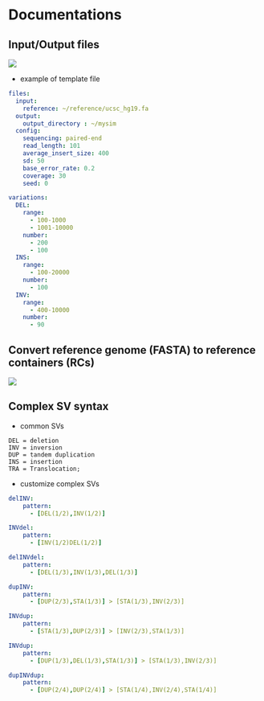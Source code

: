 # Documentations

## Input/Output files
![](https://i.imgur.com/GhWPlnu.png)

- example of template file
```yaml
files:
  input:
    reference: ~/reference/ucsc_hg19.fa
  output:
    output_directory : ~/mysim
  config:
    sequencing: paired-end
    read_length: 101
    average_insert_size: 400
    sd: 50
    base_error_rate: 0.2
    coverage: 30
    seed: 0

variations:
  DEL:
    range:
      - 100-1000
      - 1001-10000
    number:
      - 200
      - 100
  INS:
    range:
      - 100-20000
    number:
      - 100
  INV:
    range:
      - 400-10000
    number:
      - 90
```
## Convert reference genome (FASTA) to reference containers (RCs)
![](https://i.imgur.com/aRoTvkq.png)



## Complex SV syntax

- common SVs
```text
DEL = deletion
INV = inversion
DUP = tandem duplication
INS = insertion
TRA = Translocation;
```

- customize complex SVs
```yaml
delINV:
    pattern:
      - [DEL(1/2),INV(1/2)]

INVdel:
    pattern:
      - [INV(1/2)DEL(1/2)]

delINVdel:
    pattern:
      - [DEL(1/3),INV(1/3),DEL(1/3)]

dupINV:
    pattern:
      - [DUP(2/3),STA(1/3)] > [STA(1/3),INV(2/3)]

INVdup:
    pattern:
      - [STA(1/3),DUP(2/3)] > [INV(2/3),STA(1/3)]

INVdup:
    pattern:
      - [DUP(1/3),DEL(1/3),STA(1/3)] > [STA(1/3),INV(2/3)]

dupINVdup:
    pattern:
      - [DUP(2/4),DUP(2/4)] > [STA(1/4),INV(2/4),STA(1/4)]

```




